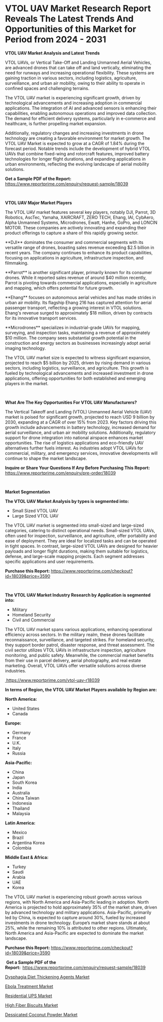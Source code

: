 <p><h1>VTOL UAV Market Research Report Reveals The Latest Trends And Opportunities of this Market for Period from 2024 - 2031</h1></p><p><strong>VTOL UAV Market Analysis and Latest Trends</strong></p>
<p><p>VTOL UAVs, or Vertical Take-Off and Landing Unmanned Aerial Vehicles, are advanced drones that can take off and land vertically, eliminating the need for runways and increasing operational flexibility. These systems are gaining traction in various sectors, including logistics, agriculture, surveillance, and urban air mobility, owing to their ability to operate in confined spaces and challenging terrains.</p><p>The VTOL UAV market is experiencing significant growth, driven by technological advancements and increasing adoption in commercial applications. The integration of AI and advanced sensors is enhancing their capabilities, enabling autonomous operations and improved data collection. The demand for efficient delivery systems, particularly in e-commerce and healthcare, is further propelling market expansion.</p><p>Additionally, regulatory changes and increasing investments in drone technology are creating a favorable environment for market growth. The VTOL UAV Market is expected to grow at a CAGR of 1.84% during the forecast period. Notable trends include the development of hybrid VTOL UAVs that combine fixed-wing and rotorcraft features, improved battery technologies for longer flight durations, and expanding applications in urban environments, reflecting the evolving landscape of aerial mobility solutions.</p></p>
<p><strong>Get a Sample PDF of the Report:&nbsp;</strong> <a href="https://www.reportprime.com/enquiry/request-sample/18039?utm_campaign=1137&utm_medium=2&utm_source=Github&utm_content=ia&utm_term=20112024&utm_id=vtol-uav">https://www.reportprime.com/enquiry/request-sample/18039</a></p>
<p>&nbsp;</p>
<p><strong>VTOL UAV Major Market Players</strong></p>
<p><p>The VTOL UAV market features several key players, notably DJI, Parrot, 3D Robotics, AscTec, Yamaha, XAIRCRAFT, ZERO TECH, Ehang, IAI, CybAero, Alpha Unmanned Systems, Microdrones, Ewatt, Hanhe, GoPro, and LONCIN MOTOR. These companies are actively innovating and expanding their product offerings to capture a share of this rapidly growing sector.</p><p>**DJI** dominates the consumer and commercial segments with its versatile range of drones, boasting sales revenue exceeding $2.5 billion in recent years. The company continues to enhance its product capabilities, focusing on applications in agriculture, infrastructure inspection, and filmmaking.</p><p>**Parrot** is another significant player, primarily known for its consumer drones. While it reported sales revenue of around $40 million recently, Parrot is pivoting towards commercial applications, especially in agriculture and mapping, which offers potential for future growth.</p><p>**Ehang** focuses on autonomous aerial vehicles and has made strides in urban air mobility. Its flagship Ehang 216 has captured attention for aerial passenger transport, reflecting a growing interest in VTOL solutions. Ehang's revenue surged to approximately $18 million, driven by contracts for its innovative transport services.</p><p>**Microdrones** specializes in industrial-grade UAVs for mapping, surveying, and inspection tasks, maintaining a revenue of approximately $10 million. The company sees substantial growth potential in the construction and energy sectors as businesses increasingly adopt aerial imaging technology.</p><p>The VTOL UAV market size is expected to witness significant expansion, projected to reach $5 billion by 2025, driven by rising demand in various sectors, including logistics, surveillance, and agriculture. This growth is fueled by technological advancements and increased investment in drone applications, offering opportunities for both established and emerging players in the market.</p></p>
<p>&nbsp;</p>
<p><strong>What Are The Key Opportunities For VTOL UAV Manufacturers?</strong></p>
<p><p>The Vertical Takeoff and Landing (VTOL) Unmanned Aerial Vehicle (UAV) market is poised for significant growth, projected to reach USD 9 billion by 2030, expanding at a CAGR of over 15% from 2023. Key factors driving this growth include advancements in battery technology, increased demand for aerial surveillance, and urban air mobility solutions. Additionally, regulatory support for drone integration into national airspace enhances market opportunities. The rise of logistics applications and eco-friendly UAV alternatives further fuels interest. As industries adopt VTOL UAVs for commercial, military, and emergency services, innovative developments will continue to shape the market landscape.</p></p>
<p><strong>Inquire or Share Your Questions If Any Before Purchasing This Report:</strong> <a href="https://www.reportprime.com/enquiry/pre-order/18039?utm_campaign=1137&utm_medium=2&utm_source=Github&utm_content=ia&utm_term=20112024&utm_id=vtol-uav">https://www.reportprime.com/enquiry/pre-order/18039</a></p>
<p>&nbsp;</p>
<p><strong>Market Segmentation</strong></p>
<p><strong>The VTOL UAV Market Analysis by types is segmented into:</strong></p>
<p><ul><li>Small Sized VTOL UAV</li><li>Large Sized VTOL UAV</li></ul></p>
<p><p>The VTOL UAV market is segmented into small-sized and large-sized categories, catering to distinct operational needs. Small-sized VTOL UAVs, often used for inspection, surveillance, and agriculture, offer portability and ease of deployment. They are ideal for localized tasks and can be operated in tight spaces. In contrast, large-sized VTOL UAVs are designed for heavier payloads and longer flight durations, making them suitable for logistics, defense, and large-scale mapping projects. Each segment addresses specific applications and user requirements.</p></p>
<p><strong>Purchase this Report:&nbsp;</strong><a href="https://www.reportprime.com/checkout?id=18039&price=3590&utm_campaign=1137&utm_medium=2&utm_source=Github&utm_content=ia&utm_term=20112024&utm_id=vtol-uav">https://www.reportprime.com/checkout?id=18039&price=3590</a></p>
<p>&nbsp;</p>
<p><strong>The VTOL UAV Market Industry Research by Application is segmented into:</strong></p>
<p><ul><li>Military</li><li>Homeland Security</li><li>Civil and Commercial</li></ul></p>
<p><p>The VTOL UAV market spans various applications, enhancing operational efficiency across sectors. In the military realm, these drones facilitate reconnaissance, surveillance, and targeted strikes. For homeland security, they support border patrol, disaster response, and threat assessment. The civil sector utilizes VTOL UAVs in infrastructure inspection, agriculture monitoring, and public safety. Meanwhile, the commercial market benefits from their use in parcel delivery, aerial photography, and real estate marketing. Overall, VTOL UAVs offer versatile solutions across diverse industries.</p></p>
<p><a href="https://www.reportprime.com/vtol-uav-r18039?utm_campaign=1137&utm_medium=2&utm_source=Github&utm_content=ia&utm_term=20112024&utm_id=vtol-uav">&nbsp;https://www.reportprime.com/vtol-uav-r18039</a></p>
<p><strong>In terms of Region, the VTOL UAV Market Players available by Region are:</strong></p>
<p>
    <p> <strong> North America: </strong>
        <ul>
            <li>United States</li>
            <li>Canada</li>
        </ul>
        </p> 
    <p> <strong> Europe: </strong>
        <ul>
            <li>Germany</li>
            <li>France</li>
            <li>U.K.</li>
            <li>Italy</li>
            <li>Russia</li>
        </ul>
        </p> 
    <p> <strong> Asia-Pacific: </strong>
        <ul>
            <li>China</li>
            <li>Japan</li>
            <li>South Korea</li>
            <li>India</li>
            <li>Australia</li>
            <li>China Taiwan</li>
            <li>Indonesia</li>
            <li>Thailand</li>
            <li>Malaysia</li>
        </ul>
        </p> 
    <p> <strong> Latin America: </strong>
        <ul>
            <li>Mexico</li>
            <li>Brazil</li>
            <li>Argentina Korea</li>
            <li>Colombia</li>
        </ul>
        </p> 
    <p> <strong> Middle East & Africa: </strong>
        <ul>
            <li>Turkey</li>
            <li>Saudi</li>
            <li>Arabia</li>
            <li>UAE</li>
            <li>Korea</li>
        </ul>
    </p>
    </p>
<p><p>The VTOL UAV market is experiencing robust growth across various regions, with North America and Asia-Pacific leading in adoption. North America is projected to hold approximately 35% of the market share, driven by advanced technology and military applications. Asia-Pacific, primarily led by China, is expected to capture around 30%, fueled by increased investments in drone technology. Europe’s market share stands at about 25%, while the remaining 10% is attributed to other regions. Ultimately, North America and Asia-Pacific are expected to dominate the market landscape.</p></p>
<p><strong>Purchase this Report: </strong><a href="https://www.reportprime.com/checkout?id=18039&price=3590&utm_campaign=1137&utm_medium=2&utm_source=Github&utm_content=ia&utm_term=20112024&utm_id=vtol-uav">https://www.reportprime.com/checkout?id=18039&price=3590</a></p>
<p>&nbsp;<strong>Get a Sample PDF of the Report:&nbsp;&nbsp;</strong><a href="https://www.reportprime.com/enquiry/request-sample/18039?utm_campaign=1137&utm_medium=2&utm_source=Github&utm_content=ia&utm_term=20112024&utm_id=vtol-uav">https://www.reportprime.com/enquiry/request-sample/18039</a></p>
<p><strong></strong></p>
<p><p><a href="https://issuu.com/reportprime-2/docs/dysphagia-diet-thickening-agents-ma_4f9e4db4ddc856?utm_campaign=1137&utm_medium=2&utm_source=Github&utm_content=ia&utm_term=20112024&utm_id=vtol-uav">Dysphagia Diet Thickening Agents Market</a></p><p><a href="https://issuu.com/reportprime-2/docs/ebola-treatment-market-size-2030.pp_d41c735ca8fafb?utm_campaign=1137&utm_medium=2&utm_source=Github&utm_content=ia&utm_term=20112024&utm_id=vtol-uav">Ebola Treatment Market</a></p><p><a href="https://www.linkedin.com/pulse/future-market-revenue-growth-residential-ups-9-cagr-2024-9eqge?utm_campaign=1137&utm_medium=2&utm_source=Github&utm_content=ia&utm_term=20112024&utm_id=vtol-uav">Residential UPS Market</a></p><p><a href="https://www.linkedin.com/pulse/cumulative-effect-latest-trendss-disrupted-high-fiber-biscuits-zuhle?utm_campaign=1137&utm_medium=2&utm_source=Github&utm_content=ia&utm_term=20112024&utm_id=vtol-uav">High Fiber Biscuits Market</a></p><p><a href="https://www.linkedin.com/pulse/dessicated-coconut-powder-market-growth-outlook-global-industry-heqwe?utm_campaign=1137&utm_medium=2&utm_source=Github&utm_content=ia&utm_term=20112024&utm_id=vtol-uav">Dessicated Coconut Powder Market</a></p></p>